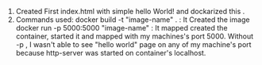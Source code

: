1) Created First index.html with simple hello World! and dockarized this .
2) Commands used:
     docker build -t "image-name" . : It Created the image
     docker run -p 5000:5000 "image-name" : It mapped created the container, started it and mapped with my machines's port 5000. Without -p , I wasn't able to see "hello world" page on any of my machine's port because http-server was started on container's localhost.